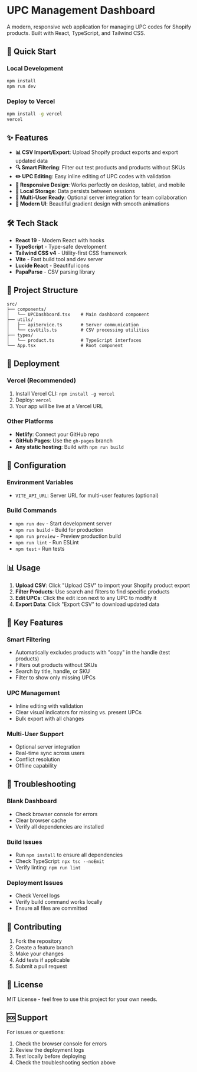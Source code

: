 # UPC Management Dashboard

A modern, responsive web application for managing UPC codes for Shopify products. Built with React, TypeScript, and Tailwind CSS.

## 🚀 Quick Start

### Local Development

```bash
npm install
npm run dev
```

### Deploy to Vercel

```bash
npm install -g vercel
vercel
```

## ✨ Features

- **📊 CSV Import/Export**: Upload Shopify product exports and export updated data
- **🔍 Smart Filtering**: Filter out test products and products without SKUs
- **✏️ UPC Editing**: Easy inline editing of UPC codes with validation
- **📱 Responsive Design**: Works perfectly on desktop, tablet, and mobile
- **💾 Local Storage**: Data persists between sessions
- **🔄 Multi-User Ready**: Optional server integration for team collaboration
- **🎨 Modern UI**: Beautiful gradient design with smooth animations

## 🛠️ Tech Stack

- **React 19** - Modern React with hooks
- **TypeScript** - Type-safe development
- **Tailwind CSS v4** - Utility-first CSS framework
- **Vite** - Fast build tool and dev server
- **Lucide React** - Beautiful icons
- **PapaParse** - CSV parsing library

## 📁 Project Structure

```
src/
├── components/
│   └── UPCDashboard.tsx    # Main dashboard component
├── utils/
│   ├── apiService.ts       # Server communication
│   └── csvUtils.ts         # CSV processing utilities
├── types/
│   └── product.ts          # TypeScript interfaces
└── App.tsx                 # Root component
```

## 🚀 Deployment

### Vercel (Recommended)

1. Install Vercel CLI: `npm install -g vercel`
2. Deploy: `vercel`
3. Your app will be live at a Vercel URL

### Other Platforms

- **Netlify**: Connect your GitHub repo
- **GitHub Pages**: Use the `gh-pages` branch
- **Any static hosting**: Build with `npm run build`

## 🔧 Configuration

### Environment Variables

- `VITE_API_URL`: Server URL for multi-user features (optional)

### Build Commands

- `npm run dev` - Start development server
- `npm run build` - Build for production
- `npm run preview` - Preview production build
- `npm run lint` - Run ESLint
- `npm test` - Run tests

## 📊 Usage

1. **Upload CSV**: Click "Upload CSV" to import your Shopify product export
2. **Filter Products**: Use search and filters to find specific products
3. **Edit UPCs**: Click the edit icon next to any UPC to modify it
4. **Export Data**: Click "Export CSV" to download updated data

## 🎯 Key Features

### Smart Filtering

- Automatically excludes products with "copy" in the handle (test products)
- Filters out products without SKUs
- Search by title, handle, or SKU
- Filter to show only missing UPCs

### UPC Management

- Inline editing with validation
- Clear visual indicators for missing vs. present UPCs
- Bulk export with all changes

### Multi-User Support

- Optional server integration
- Real-time sync across users
- Conflict resolution
- Offline capability

## 🐛 Troubleshooting

### Blank Dashboard

- Check browser console for errors
- Clear browser cache
- Verify all dependencies are installed

### Build Issues

- Run `npm install` to ensure all dependencies
- Check TypeScript: `npx tsc --noEmit`
- Verify linting: `npm run lint`

### Deployment Issues

- Check Vercel logs
- Verify build command works locally
- Ensure all files are committed

## 🤝 Contributing

1. Fork the repository
2. Create a feature branch
3. Make your changes
4. Add tests if applicable
5. Submit a pull request

## 📄 License

MIT License - feel free to use this project for your own needs.

## 🆘 Support

For issues or questions:

1. Check the browser console for errors
2. Review the deployment logs
3. Test locally before deploying
4. Check the troubleshooting section above
